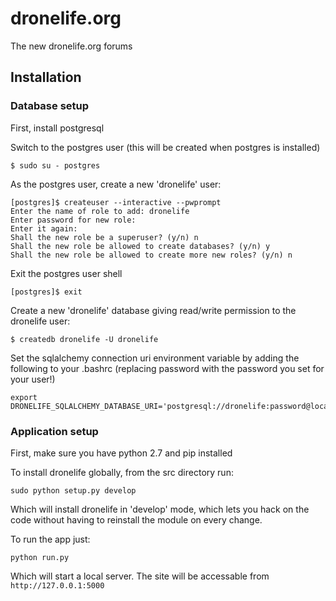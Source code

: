 # dronelife.org

The new dronelife.org forums

## Installation

### Database setup

First, install postgresql
    
Switch to the postgres user (this will be created when postgres is installed)

    $ sudo su - postgres

As the postgres user, create a new 'dronelife' user:

    [postgres]$ createuser --interactive --pwprompt
    Enter the name of role to add: dronelife
    Enter password for new role:
    Enter it again:
    Shall the new role be a superuser? (y/n) n
    Shall the new role be allowed to create databases? (y/n) y
    Shall the new role be allowed to create more new roles? (y/n) n

Exit the postgres user shell

    [postgres]$ exit

Create a new 'dronelife' database giving read/write permission to the dronelife user:

    $ createdb dronelife -U dronelife

Set the sqlalchemy connection uri environment variable by adding the following to your .bashrc (replacing password with the password you set for your user!)

    export DRONELIFE_SQLALCHEMY_DATABASE_URI='postgresql://dronelife:password@localhost/dronelife'

### Application setup

First, make sure you have python 2.7 and pip installed

To install dronelife globally, from the src directory run:

    sudo python setup.py develop

Which will install dronelife in 'develop' mode, which lets you hack on the code without having to reinstall the module on every change.

To run the app just:

    python run.py

Which will start a local server. The site will be accessable from `http://127.0.0.1:5000`

